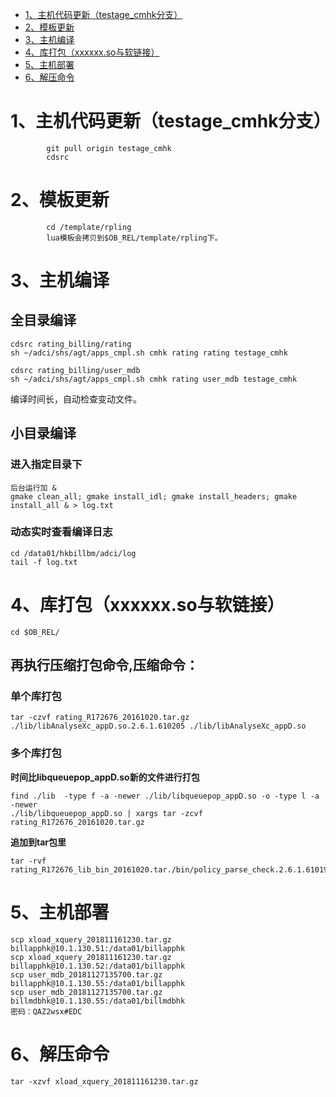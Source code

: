 <!-- GFM-TOC -->
* [1、主机代码更新（testage_cmhk分支）](#1主机代码更新（testage_cmhk分支）)
* [2、模板更新](#2模板更新)
* [3、主机编译](#3主机编译)
* [4、库打包（xxxxxx.so与软链接）](#4库打包（xxxxxx.so与软链接）)
* [5、主机部署](#5主机部署)
* [6、解压命令](#6解压命令)
<!-- GFM-TOC -->


# 1、主机代码更新（testage_cmhk分支）
```
        git pull origin testage_cmhk
        cdsrc
```

# 2、模板更新
```
        cd /template/rpling
        lua模板会拷贝到$OB_REL/template/rpling下。
```

# 3、主机编译
## 全目录编译
```
cdsrc rating_billing/rating
sh ~/adci/shs/agt/apps_cmpl.sh cmhk rating rating testage_cmhk

cdsrc rating_billing/user_mdb
sh ~/adci/shs/agt/apps_cmpl.sh cmhk rating user_mdb testage_cmhk
```
编译时间长，自动检查变动文件。
        
## 小目录编译
### 进入指定目录下
```
后台运行加 &
gmake clean_all; gmake install_idl; gmake install_headers; gmake install_all & > log.txt
```
### 动态实时查看编译日志
```
cd /data01/hkbillbm/adci/log
tail -f log.txt
```

# 4、库打包（xxxxxx.so与软链接）
```
cd $OB_REL/
```
## 再执行压缩打包命令,压缩命令：
### 单个库打包
```
tar -czvf rating_R172676_20161020.tar.gz ./lib/libAnalyseXc_appD.so.2.6.1.610205 ./lib/libAnalyseXc_appD.so
```
### 多个库打包
**时间比libqueuepop_appD.so新的文件进行打包**
```
find ./lib  -type f -a -newer ./lib/libqueuepop_appD.so -o -type l -a -newer 
./lib/libqueuepop_appD.so | xargs tar -zcvf  rating_R172676_20161020.tar.gz
```

**追加到tar包里**
```
tar -rvf rating_R172676_lib_bin_20161020.tar./bin/policy_parse_check.2.6.1.610195
```

# 5、主机部署
```
scp xload_xquery_201811161230.tar.gz billapphk@10.1.130.51:/data01/billapphk
scp xload_xquery_201811161230.tar.gz billapphk@10.1.130.52:/data01/billapphk
scp user_mdb_20181127135700.tar.gz billapphk@10.1.130.55:/data01/billapphk
scp user_mdb_20181127135700.tar.gz billmdbhk@10.1.130.55:/data01/billmdbhk
密码：QAZ2wsx#EDC
```

# 6、解压命令
```
tar -xzvf xload_xquery_201811161230.tar.gz
```
